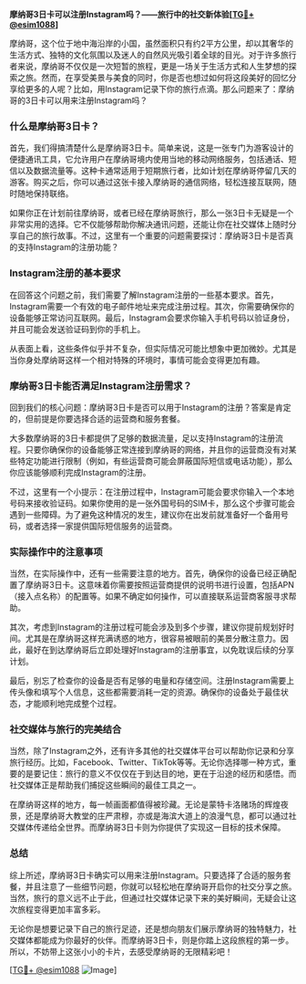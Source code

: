**摩纳哥3日卡可以注册Instagram吗？——旅行中的社交新体验[[TG💪+ @esim1088](https://t.me/s/esim1088)]**

摩纳哥，这个位于地中海沿岸的小国，虽然面积只有约2平方公里，却以其奢华的生活方式、独特的文化氛围以及迷人的自然风光吸引着全球的目光。对于许多旅行者来说，摩纳哥不仅仅是一次短暂的旅程，更是一场关于生活方式和人生梦想的探索之旅。然而，在享受美景与美食的同时，你是否也想过如何将这段美好的回忆分享给更多的人呢？比如，用Instagram记录下你的旅行点滴。那么问题来了：摩纳哥的3日卡可以用来注册Instagram吗？

### 什么是摩纳哥3日卡？

首先，我们得搞清楚什么是摩纳哥3日卡。简单来说，这是一张专门为游客设计的便捷通讯工具，它允许用户在摩纳哥境内使用当地的移动网络服务，包括通话、短信以及数据流量等。这种卡通常适用于短期旅行者，比如计划在摩纳哥停留几天的游客。购买之后，你可以通过这张卡接入摩纳哥的通信网络，轻松连接互联网，随时随地保持联络。

如果你正在计划前往摩纳哥，或者已经在摩纳哥旅行，那么一张3日卡无疑是一个非常实用的选择。它不仅能够帮助你解决通讯问题，还能让你在社交媒体上随时分享自己的旅行故事。不过，这里有一个重要的问题需要探讨：摩纳哥3日卡是否真的支持Instagram的注册功能？

### Instagram注册的基本要求

在回答这个问题之前，我们需要了解Instagram注册的一些基本要求。首先，Instagram需要一个有效的电子邮件地址来完成注册过程。其次，你需要确保你的设备能够正常访问互联网。最后，Instagram会要求你输入手机号码以验证身份，并且可能会发送验证码到你的手机上。

从表面上看，这些条件似乎并不复杂，但实际情况可能比想象中更加微妙。尤其是当你身处摩纳哥这样一个相对特殊的环境时，事情可能会变得更加有趣。

### 摩纳哥3日卡能否满足Instagram注册需求？

回到我们的核心问题：摩纳哥3日卡是否可以用于Instagram的注册？答案是肯定的，但前提是你要选择合适的运营商和服务套餐。

大多数摩纳哥的3日卡都提供了足够的数据流量，足以支持Instagram的注册流程。只要你确保你的设备能够正常连接到摩纳哥的网络，并且你的运营商没有对某些特定功能进行限制（例如，有些运营商可能会屏蔽国际短信或电话功能），那么你应该能够顺利完成Instagram的注册。

不过，这里有一个小提示：在注册过程中，Instagram可能会要求你输入一个本地号码来接收验证码。如果你使用的是一张外国号码的SIM卡，那么这个步骤可能会遇到一些障碍。为了避免这种情况的发生，建议你在出发前就准备好一个备用号码，或者选择一家提供国际短信服务的运营商。

### 实际操作中的注意事项

当然，在实际操作中，还有一些需要注意的地方。首先，确保你的设备已经正确配置了摩纳哥3日卡。这意味着你需要按照运营商提供的说明书进行设置，包括APN（接入点名称）的配置等。如果不确定如何操作，可以直接联系运营商客服寻求帮助。

其次，考虑到Instagram的注册过程可能会涉及到多个步骤，建议你提前规划好时间。尤其是在摩纳哥这样充满诱惑的地方，很容易被眼前的美景分散注意力。因此，最好在到达摩纳哥后立即处理好Instagram的注册事宜，以免耽误后续的分享计划。

最后，别忘了检查你的设备是否有足够的电量和存储空间。注册Instagram需要上传头像和填写个人信息，这些都需要消耗一定的资源。确保你的设备处于最佳状态，才能顺利地完成整个过程。

### 社交媒体与旅行的完美结合

当然，除了Instagram之外，还有许多其他的社交媒体平台可以帮助你记录和分享旅行经历。比如，Facebook、Twitter、TikTok等等。无论你选择哪一种方式，重要的是要记住：旅行的意义不仅仅在于到达目的地，更在于沿途的经历和感悟。而社交媒体正是帮助我们捕捉这些瞬间的最佳工具之一。

在摩纳哥这样的地方，每一帧画面都值得被珍藏。无论是蒙特卡洛赌场的辉煌夜景，还是摩纳哥大教堂的庄严肃穆，亦或是海滨大道上的浪漫气息，都可以通过社交媒体传递给全世界。而摩纳哥3日卡则为你提供了实现这一目标的技术保障。

### 总结

综上所述，摩纳哥3日卡确实可以用来注册Instagram。只要选择了合适的服务套餐，并且注意了一些细节问题，你就可以轻松地在摩纳哥开启你的社交分享之旅。当然，旅行的意义远不止于此，但通过社交媒体记录下来的美好瞬间，无疑会让这次旅程变得更加丰富多彩。

无论你是想要记录下自己的旅行足迹，还是想向朋友们展示摩纳哥的独特魅力，社交媒体都能成为你最好的伙伴。而摩纳哥3日卡，则是你踏上这段旅程的第一步。所以，不妨带上这张小小的卡片，去感受摩纳哥的无限精彩吧！

[[TG💪+ @esim1088](https://t.me/s/esim1088) ![Image](https://i.postimg.cc/4NQfJmqS/Snipaste-2025-05-13-00-14-12.png)]